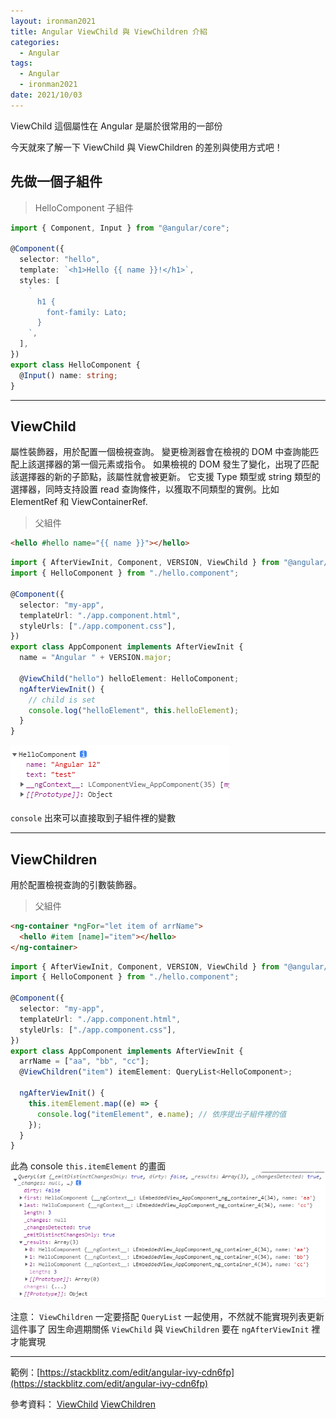 ```yaml
---
layout: ironman2021
title: Angular ViewChild 與 ViewChildren 介紹
categories:
  - Angular
tags:
  - Angular
  - ironman2021
date: 2021/10/03
---
```


ViewChild 這個屬性在 Angular 是屬於很常用的一部份

今天就來了解一下 ViewChild 與 ViewChildren 的差別與使用方式吧！

## 先做一個子組件

> HelloComponent 子組件

```ts
import { Component, Input } from "@angular/core";

@Component({
  selector: "hello",
  template: `<h1>Hello {{ name }}!</h1>`,
  styles: [
    `
      h1 {
        font-family: Lato;
      }
    `,
  ],
})
export class HelloComponent {
  @Input() name: string;
}
```

---

## ViewChild

屬性裝飾器，用於配置一個檢視查詢。 變更檢測器會在檢視的 DOM 中查詢能匹配上該選擇器的第一個元素或指令。 如果檢視的 DOM 發生了變化，出現了匹配該選擇器的新的子節點，該屬性就會被更新。
它支援 Type 類型或 string 類型的選擇器，同時支持設置 read 查詢條件，以獲取不同類型的實例。比如 ElementRef 和 ViewContainerRef.

> 父組件

```html
<hello #hello name="{{ name }}"></hello>
```

```ts
import { AfterViewInit, Component, VERSION, ViewChild } from "@angular/core";
import { HelloComponent } from "./hello.component";

@Component({
  selector: "my-app",
  templateUrl: "./app.component.html",
  styleUrls: ["./app.component.css"],
})
export class AppComponent implements AfterViewInit {
  name = "Angular " + VERSION.major;

  @ViewChild("hello") helloElement: HelloComponent;
  ngAfterViewInit() {
    // child is set
    console.log("helloElement", this.helloElement);
  }
}
```

![](assets/images/ironman/ng_ViewChild-ViewChildren/BhgFPcK.png)

`console` 出來可以直接取到子組件裡的變數

---

## ViewChildren

用於配置檢視查詢的引數裝飾器。

> 父組件

```html
<ng-container *ngFor="let item of arrName">
  <hello #item [name]="item"></hello>
</ng-container>
```

```ts
import { AfterViewInit, Component, VERSION, ViewChild } from "@angular/core";
import { HelloComponent } from "./hello.component";

@Component({
  selector: "my-app",
  templateUrl: "./app.component.html",
  styleUrls: ["./app.component.css"],
})
export class AppComponent implements AfterViewInit {
  arrName = ["aa", "bb", "cc"];
  @ViewChildren("item") itemElement: QueryList<HelloComponent>;

  ngAfterViewInit() {
    this.itemElement.map((e) => {
      console.log("itemElement", e.name); // 依序提出子組件裡的值
    });
  }
}
```

此為 console `this.itemElement` 的畫面
![](assets/images/ironman/ng_ViewChild-ViewChildren/ENj8gMU.png)

注意：
`ViewChildren` 一定要搭配 `QueryList` 一起使用，不然就不能實現列表更新這件事了
因生命週期關係 `ViewChild` 與 `ViewChildren` 要在 `ngAfterViewInit` 裡才能實現

---

範例：[https://stackblitz.com/edit/angular-ivy-cdn6fp](https://stackblitz.com/edit/angular-ivy-cdn6fp)

參考資料：
[ViewChild](https://angular.tw/api/core/ViewChild)
[ViewChildren](https://angular.tw/api/core/ViewChildren)
